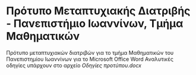 # Πρότυπο Μεταπτυχιακής Διατριβής - Πανεπιστήμιο Ιωαννίνων, Τμήμα Μαθηματικών
Πρότυπο μεταπτυχιακών διατριβών για το τμήμα Μαθηματικών του Πανεπιστημίου Ιωαννίνων για το Microsoft Office Word
Αναλυτικές οδηγίες υπάρχουν στο αρχείο *Οδηγίες προτύπου.docx*